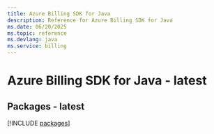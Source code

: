 ```yaml
---
title: Azure Billing SDK for Java
description: Reference for Azure Billing SDK for Java
ms.date: 06/20/2025
ms.topic: reference
ms.devlang: java
ms.service: billing
---
```

# Azure Billing SDK for Java - latest
## Packages - latest
[!INCLUDE [packages](billing-index.md)]